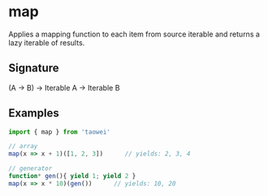 # map

Applies a mapping function to each item from source iterable and returns a lazy iterable of results.

## Signature
(A -> B) -> Iterable A -> Iterable B

## Examples
```javascript
import { map } from 'taowei'

// array
map(x => x + 1)([1, 2, 3])      // yields: 2, 3, 4

// generator
function* gen(){ yield 1; yield 2 }
map(x => x * 10)(gen())      // yields: 10, 20

```